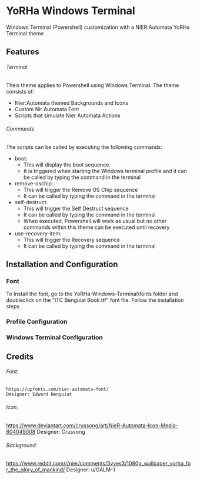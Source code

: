 # YoRHa Windows Terminal
Windows Terminal (Powershell) customization with a NIER:Automata YoRHa Terminal theme

## Features
###### Terminal
Theis theme applies to Powershell using Windows Terminal. The theme consists of:

- Nier:Automata themed Backgrounds and Icons
- Custom Nir Automata Font
- Scripts that simulate Nier Automata Actions

###### Commands
The scripts can be called by executing the following commands:
- boot: 
  - This will display the boot sequence. 
  - It is triggered when starting the Windows terminal profile and it can be called by typing the command in the terminal
- remove-oschip: 
  - This will trigger the Remove OS Chip sequence 
  - It can be called by typing the command in the terminal
- self-destruct: 
  - This will trigger the Self Destruct sequence 
  - It can be called by typing the command in the terminal
  - When executed, Powershell will work as usual but no other commands within this theme can be executed until recovery
- use-recovery-item:
  - This will trigger the Recovery sequence 
  - It can be called by typing the command in the terminal

## Installation and Configuration

### Font
 To Install the font, go to the YoRHa-Windows-Terminal\fonts folder and doubleclick on the "ITC Benguiat Book.ttf" font file. Follow the installation steps
 
### Profile Configuration

### Windows Terminal Configuration

## Credits

###### Font:
	https://upfonts.com/nier-automata-font/
	Designer: Edward Benguiat
  
###### Icon:
  https://www.deviantart.com/crussong/art/NieR-Automata-Icon-Media-604049008
  Designer: Crussong
  
###### Background:
  https://www.reddit.com/r/nier/comments/5vves3/1080p_wallpaper_yorha_for_the_glory_of_mankind/
  Designer: u/GALM-1
